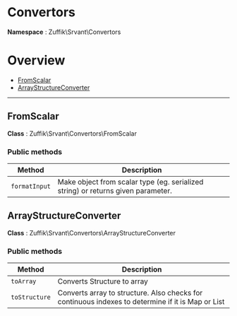 
# Convertors

**Namespace**  : Zuffik\Srvant\Convertors

# Overview

- [FromScalar](__NAMESPACE__.md#FromScalar)
- [ArrayStructureConverter](__NAMESPACE__.md#ArrayStructureConverter)


---
<a name="FromScalar"></a>
## FromScalar

**Class**  : Zuffik\Srvant\Convertors\FromScalar

### Public methods

| Method | Description |
|---|---|
| `formatInput` | Make object from scalar type (eg. serialized string) or returns given parameter. |

<a name="ArrayStructureConverter"></a>
## ArrayStructureConverter

**Class**  : Zuffik\Srvant\Convertors\ArrayStructureConverter

### Public methods

| Method | Description |
|---|---|
| `toArray` | Converts Structure to array |
| `toStructure` | Converts array to structure. Also checks for continuous indexes to determine if it is Map or List |

